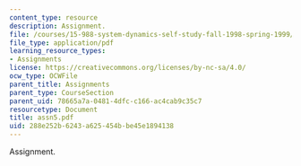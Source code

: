 ```yaml
---
content_type: resource
description: Assignment.
file: /courses/15-988-system-dynamics-self-study-fall-1998-spring-1999/288e252b6243a625454bbe45e1894138_assn5.pdf
file_type: application/pdf
learning_resource_types:
- Assignments
license: https://creativecommons.org/licenses/by-nc-sa/4.0/
ocw_type: OCWFile
parent_title: Assignments
parent_type: CourseSection
parent_uid: 78665a7a-0481-4dfc-c166-ac4cab9c35c7
resourcetype: Document
title: assn5.pdf
uid: 288e252b-6243-a625-454b-be45e1894138
---
```

Assignment.